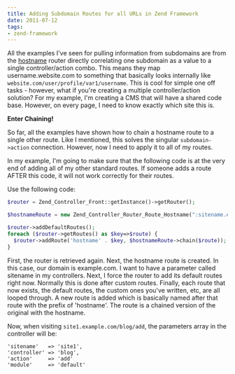 ```yaml
---
title: Adding Subdomain Routes for all URLs in Zend Framework
date: 2011-07-12
tags:
- zend-framework
---
```

All the examples I've seen for pulling information from subdomains are from the [hostname](http://framework.zend.com/manual/en/zend.controller.router.html#zend.controller.router.routes.hostname) router directly correlating one subdomain as a value to a single controller/action combo.  This means they map username.website.com to something that basically looks internally like `website.com/user/profile/var1/username`.  This is cool for simple one off tasks - however, what if you're creating a multiple controller/action solution?  For my example, I'm creating a CMS that will have a shared code base.  However, on every page, I need to know exactly which site this is.  

<!--more-->

**Enter Chaining!**

So far, all the examples have shown how to chain a hostname route to a single other route.  Like I mentioned, this solves the singular `subdomain->action` connection.  However, now I need to apply it to all of my routes.

In my example, I'm going to make sure that the following code is at the very end of adding all of my other standard routes.  If someone adds a route AFTER this code, it will not work correctly for their routes.

Use the following code:

```php
$router = Zend_Controller_Front::getInstance()->getRouter();

$hostnameRoute = new Zend_Controller_Router_Route_Hostname(":sitename.example.com");

$router->addDefaultRoutes();
foreach ($router->getRoutes() as $key=>$route) {
  $router->addRoute('hostname' . $key, $hostnameRoute->chain($route));
}
```

First, the router is retrieved again.  Next, the hostname route is created. In this case, our domain is example.com.  I want to have a parameter called sitename in my controllers.  Next, I force the router to add its default routes right now.  Normally this is done after custom routes.  Finally, each route that now exists, the default routes, the custom ones you've written, etc, are all looped through.  A new route is added which is basically named after that route with the prefix of 'hostname'.  The route is a chained version of the original with the hostname.

Now, when visiting `site1.example.com/blog/add`, the parameters array in the controller will be:
    
```
'sitename'   => 'site1',
'controller' => 'blog',
'action'     => 'add'
'module'     => 'default'
```
